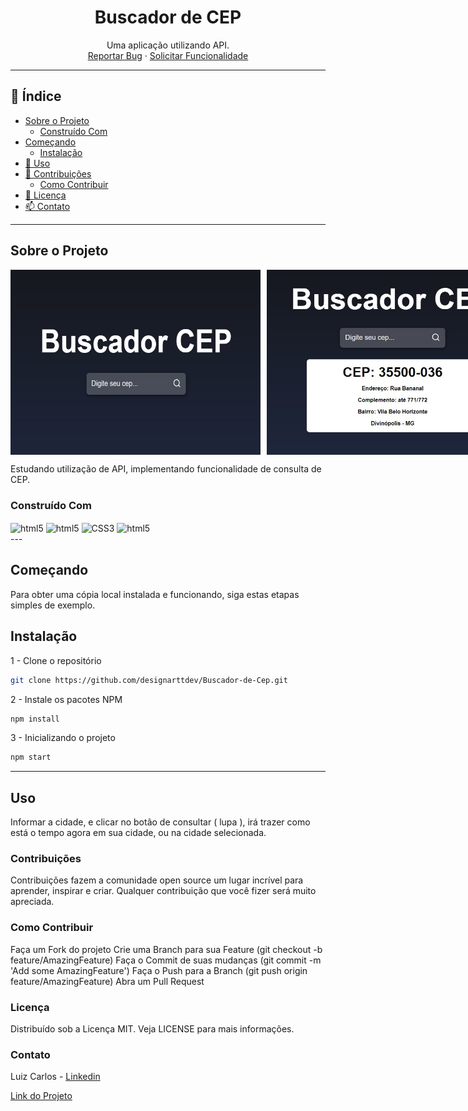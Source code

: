 <h1 align="center">Buscador de CEP</h1>

<p align="center">
  Uma aplicação utilizando API.
  <br />
  <a href="https://github.com/designarttdev/Buscador-de-Cep/issues">Reportar Bug</a>
  ·
  <a href="https://github.com/designarttdev/Buscador-de-Cep/issues">Solicitar Funcionalidade</a>
</p>

---

## 📖 Índice

- [Sobre o Projeto](#sobre-o-projeto)
  - [Construído Com](#construído-com)
- [Começando](#começando)
  - [Instalação](#instalação)
- [🚀 Uso](#uso)
- [🤝 Contribuições](#contribuições)
  - [Como Contribuir](#como-contribuir)
- [📝 Licença](#licença)
- [📫 Contato](#contato)

---

## Sobre o Projeto

<div style="display: flex; gap: 10px; ">
    <img style="width: 400px; height: auto;" src="https://github.com/designarttdev/Buscador-de-Cep/blob/main/src/img/Print1.jpg" alt="Primeira tela">
    <img style="width: 400px; height: auto;" src="https://github.com/designarttdev/Buscador-de-Cep/blob/main/src/img/Print2.jpg" alt="Segunda tela">
</div>


Estudando utilização de API, implementando funcionalidade de consulta de CEP.

### Construído Com
<div>
<img align="center" alt="html5" src="https://img.shields.io/badge/React-20232A?style=for-the-badge&logo=react&logoColor=61DAFB" />
<img align="center" alt="html5" src="https://img.shields.io/badge/HTML5-E34F26?style=for-the-badge&logo=html5&logoColor=white" />
<img align="center" alt="CSS3" src="https://img.shields.io/badge/CSS3-1572B6?style=for-the-badge&logo=css3&logoColor=white" />
<img align="center" alt="html5" src="https://img.shields.io/badge/JavaScript-323330?style=for-the-badge&logo=javascript&logoColor=F7DF1E" />
</div>
---

## Começando

Para obter uma cópia local instalada e funcionando, siga estas etapas simples de exemplo.

## Instalação

1 - Clone o repositório

```sh
git clone https://github.com/designarttdev/Buscador-de-Cep.git
```


2 - Instale os pacotes NPM

```sh
npm install
```

3 - Inicializando o projeto
```sh
npm start
```

---

## Uso

Informar a cidade, e clicar no botão de consultar ( lupa ), irá trazer como está o tempo agora em sua cidade, ou na cidade selecionada.

### Contribuições
Contribuições fazem a comunidade open source um lugar incrível para aprender, inspirar e criar. Qualquer contribuição que você fizer será muito apreciada.

### Como Contribuir
Faça um Fork do projeto
Crie uma Branch para sua Feature (git checkout -b feature/AmazingFeature)
Faça o Commit de suas mudanças (git commit -m 'Add some AmazingFeature')
Faça o Push para a Branch (git push origin feature/AmazingFeature)
Abra um Pull Request

### Licença
Distribuído sob a Licença MIT. Veja LICENSE para mais informações.

### Contato
Luiz Carlos - [Linkedin](https://www.linkedin.com/in/luizcarlosli/)

[Link do Projeto](https://661361f46670f53d69c728e6--designarttdevsearchcep.netlify.app/)
